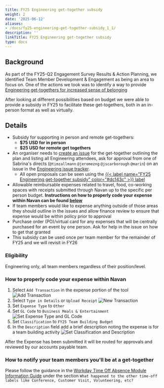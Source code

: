 ```yaml
---
title: FY25 Engineering get-together subsidy
weight: 2
date: '2025-06-12'
aliases:
- /docs/fy25-engineering-get-together-subsidy_1_1/
description: ''
linkTitle: FY25 Engineering get-together subsidy
type: docs
---
```


## Background

As part of the FY25-Q2 Engagement Survey Results & Action Planning, we identified Team Member Development & Engagement as being an area to focus on. One of the actions we took was to identify a way to provide [Engineering get-togethers for increased sense of belonging](https://gitlab.com/gitlab-com/engineering-division/cto-leadership/-/issues/9)

After looking at different possibilities based on budget we were able to provide a subsidy in FY25 to facilitate these get-togethers, both in an in-person format as well as virtually.

## Details

- Subsidy for supporting in person and remote get-togethers:
  - **$75 USD for in person**
  - **$25 USD for remote get togethers**
- An organiser needs to [create an issue](https://gitlab.com/gitlab-com/engineering-division/engineering/-/issues/new/?issuable_template=FY25%20Engineering%20get-together%20subsidy) for the get-together outlining the plan and listing all Engineering attendees, ask for approval from one of Sabrina's directs (`@timzallmann` `@jeromezng` `@jscarborough` `@marin`) on an issue in the [Engineering issue tracker](https://gitlab.com/gitlab-com/engineering-division/engineering/-/issues/?sort=created_date&state=opened&first_page_size=100).
  - All open proposals can be seen using the [{{< label name="FY25 Engineering get-together subsidy" color="#dc143c" >}} label](https://gitlab.com/gitlab-com/engineering-division/engineering/-/issues/?label_name%5B%5D=FY25%20Engineering%20get-together%20subsidy)
- Allowable reimbursable expenses related to travel, food, co-working spaces with receipts submitted through Navan up to the specific per person budget. **Instructions on how to properly code your expense within Navan can be found [below](#how-to-properly-code-your-expense-within-navan)**
- If team members would like to expense anything outside of those areas they should outline in the issues and allow finance review to ensure that expense would be within policy prior to approval
- Purchase order (PO)/virtual card for any expenses that will be centrally purchased for an event by one person. Ask for help in the issue on how to get that granted
- This subsidy can be used once per team member for the remainder of FY25 and we will revisit in FY26

### Eligibility

Engineering only, all team members regardless of their position/level.

### How to properly code your expense within Navan

1. Select `Add Transaction` in the expense portion of the tool
   ![Add Transaction](/images/engineering/add_transaction.png "Add Transaction")
1. Select `Type in Details` or `Upload Receipt`
   ![New Transaction](/images/engineering/new_transaction.png "New Transaction")
1. Set `Expense Type` to `Other`
1. Set `GL Code` to `Business Meals & Entertainment`
   ![Set Expense Type and GL Code](/images/engineering/expense_type_gl_code.png "Set Expense Type and GL Code")
1. Set `Classification` to `FY25 Team Building Budget`
1. In the `Description` field add a brief description noting the expense is for a team building activity
   ![Set Classification and Description](/images/engineering/classification_description.png "Set Classification and Description")

After the Expense has been submitted it will be routed for approvals and reviewed by our accounts payable team.  

### How to notify your team members you'll be at a get-together

Please follow the guidance in the [Workday Time Off Absence Module Information Guide](https://docs.google.com/document/d/17cwh97hPRKbmeCMpspxy_LwuTKXbbgFiom39SaJPW1c) under the section `What happened to the other time-off labels like Conference, Customer Visit, Volunteering, etc?`
